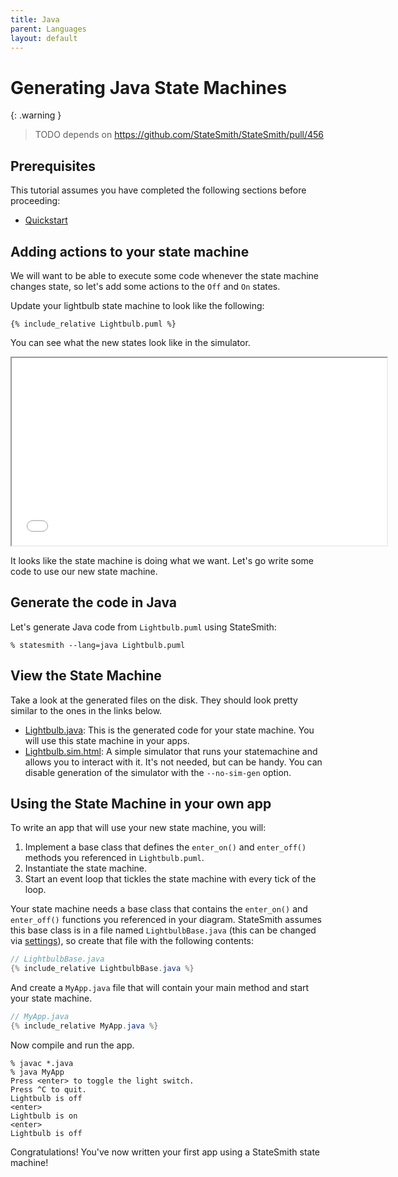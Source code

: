```yaml
---
title: Java
parent: Languages
layout: default
---
```


# Generating Java State Machines

{: .warning }
> TODO depends on https://github.com/StateSmith/StateSmith/pull/456

## Prerequisites

This tutorial assumes you have completed the following sections before proceeding:
* [Quickstart](/StateSmith/quickstart/)



## Adding actions to your state machine

We will want to be able to execute some code whenever the state machine changes state, so let's add some actions to the `Off` and `On` states.

Update your lightbulb state machine to look like the following:

```plantuml
{% include_relative Lightbulb.puml %}
```

You can see what the new states look like in the simulator.

<iframe height="300" width="600" src="gen/Lightbulb.sim.html"></iframe>


It looks like the state machine is doing what we want. Let's go write some code to use our new state machine.

## Generate the code in Java

Let's generate Java code from `Lightbulb.puml` using StateSmith:

```
% statesmith --lang=java Lightbulb.puml
```

## View the State Machine

Take a look at the generated files on the disk. They should look pretty similar to the ones in the links below.

* [Lightbulb.java](gen/Lightbulb.java): This is the generated code for your state machine. You will use this state machine in your apps.
* [Lightbulb.sim.html](gen/Lightbulb.sim.html): A simple simulator that runs your statemachine and allows you to interact with it. It's not needed, but can be handy. You can disable generation of the simulator with the `--no-sim-gen` option.


## Using the State Machine in your own app

To write an app that will use your new state machine, you will:

1. Implement a base class that defines the `enter_on()` and `enter_off()` methods you referenced in `Lightbulb.puml`.
2. Instantiate the state machine.
3. Start an event loop that tickles the state machine with every tick of the loop.

Your state machine needs a base class that contains the `enter_on()` and `enter_off()` functions you referenced in your diagram. StateSmith assumes this base class is in a file named `LightbulbBase.java` (this can be changed via [settings](/advanced/settings.html)), so create that file with the following contents:

```java
// LightbulbBase.java
{% include_relative LightbulbBase.java %}
```

And create a `MyApp.java` file that will contain your main method and start your state machine.

```java
// MyApp.java
{% include_relative MyApp.java %}
```

Now compile and run the app.

```
% javac *.java
% java MyApp
Press <enter> to toggle the light switch.
Press ^C to quit.
Lightbulb is off
<enter>
Lightbulb is on
<enter>
Lightbulb is off
```

Congratulations! You've now written your first app using a StateSmith state machine!
